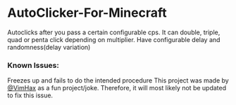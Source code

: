 # AutoClicker-For-Minecraft
Autoclicks after you pass a certain configurable cps. It can double, triple, quad or penta click depending on multiplier. Have configurable delay and randomness(delay variation)
### Known Issues: 
Freezes up and fails to do the intended procedure
This project was made by [@VimHax](https://github.com/VimHax) as a fun project/joke. Therefore, it will most likely not be updated to fix this issue.
